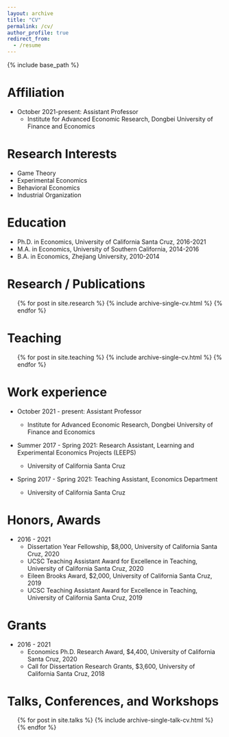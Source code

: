 ```yaml
---
layout: archive
title: "CV"
permalink: /cv/
author_profile: true
redirect_from:
  - /resume
---
```


{% include base_path %}

Affiliation
======
* October 2021-present: Assistant Professor
   * Institute for Advanced Economic Research, Dongbei University of Finance and Economics


Research Interests
======
* Game Theory
* Experimental Economics
* Behavioral Economics
* Industrial Organization


Education
======
* Ph.D. in Economics, University of California Santa Cruz, 2016-2021
* M.A. in Economics, University of Southern California, 2014-2016
* B.A. in Economics, Zhejiang University, 2010-2014


Research / Publications
=======================
  <ul>{% for post in site.research %}
    {% include archive-single-cv.html %}
  {% endfor %}</ul>


Teaching
======
  <ul>{% for post in site.teaching %}
    {% include archive-single-cv.html %}
  {% endfor %}</ul>


Work experience
======
* October 2021 - present: Assistant Professor
   * Institute for Advanced Economic Research, Dongbei University of Finance and Economics

* Summer 2017 - Spring 2021: Research Assistant, Learning and Experimental Economics Projects (LEEPS)
   * University of California Santa Cruz

* Spring 2017 - Spring 2021: Teaching Assistant, Economics Department
   * University of California Santa Cruz


Honors, Awards
======
* 2016 - 2021
   * Dissertation Year Fellowship, $8,000, University of California Santa Cruz, 2020
   * UCSC Teaching Assistant Award for Excellence in Teaching, University of California Santa Cruz, 2020
   * Eileen Brooks Award, $2,000, University of California Santa Cruz, 2019
   * UCSC Teaching Assistant Award for Excellence in Teaching, University of California Santa Cruz, 2019


Grants
======
* 2016 - 2021
   * Economics Ph.D. Research Award, $4,400, University of California Santa Cruz, 2020
   * Call for Dissertation Research Grants, $3,600, University of California Santa Cruz, 2018


Talks, Conferences, and Workshops
======
  <ul>{% for post in site.talks %}
    {% include archive-single-talk-cv.html %}
  {% endfor %}</ul>

